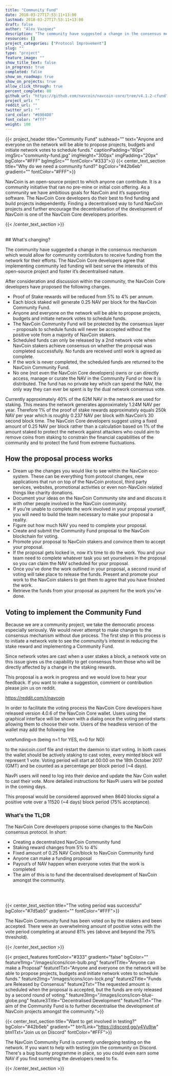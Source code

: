 ```yaml
---
title: "Community Fund"
date: 2018-03-27T17:53:11+13:00
lastmod: 2018-03-27T17:53:11+13:00
draft: false
author: "Alex Vazquez"
description: "The community have suggested a change in the consensus mechanism which would allow for community contributors to receive funding from the network for their efforts."
resources: []
project_categories: ["Protocol Improvement"]
slug: ""
type: "project"
feature_image: ""
show_title_text: false
in_progress: true
completed: false
show_on_roadmap: true
show_on_projects: true
allow_click_through: true
percent_complete: 80
github_url: "https://github.com/navcoin/navcoin-core/tree/v4.1.2-cfund"
project_url: ""
reddit_url: ""
twitter_url: ""
card_color: "#6984D8"
font_color: "#fff"
weight: 100
---
```

{{< project_header
    title="Community Fund"
    subhead=""
    text="Anyone and everyone on the network will be able to propose projects, budgets and initiate network votes to schedule funds."
    captionPadding="80px"
    imgSrc="community-fund.jpg"
    imgHeight="300px"
    imgPadding="20px"
    bgColor="#FFF"
    bgImgSrc=""
    fontColor="#333">}}
{{< center_text_section
    title="Why do we need a community fund?"
    bgColor="#42b6eb"
    gradient=""
    fontColor="#FFF">}}
    <p>NavCoin is an open-source project to which anyone can contribute. It is a community initiative that ran no pre-mine or initial coin offering. As a community we have ambitious goals for NavCoin and it’s supporting software. The NavCoin Core developers do their best to find funding and build projects independently. Finding a decentralised way to fund NavCoin projects and further encourage the decentralisation of the development of NavCoin is one of the NavCoin Core developers priorities.</p>
{{< /center_text_section >}}

<br />
<section class="container">
## What's changing?

The community have suggested a change in the consensus mechanism which would allow for community contributors to receive funding from the network for their efforts. The NavCoin Core developers agree that implementing community led funding will best serve the interests of this open-source project and foster it’s decentralised nature.

After consideration and discussion within the community, the NavCoin Core developers have proposed the following changes.

- Proof of Stake rewards will be reduced from 5% to 4% per annum.
- Each block staked will generate 0.25 NAV per block for the NavCoin Community Fund.
- Anyone and everyone on the network will be able to propose projects, budgets and initiate network votes to schedule funds.
- The NavCoin Community Fund will be protected by the consensus layer – proposals to schedule funds will never be accepted without the positive vote from a majority of NavCoin stakers.
- Scheduled funds can only be released by a 2nd network vote when NavCoin stakers achieve consensus on whether the proposal was completed successfully. No funds are received until work is agreed as complete.
- If the work is never completed, the scheduled funds are returned to the NavCoin Community Fund.
- No one (not even the NavCoin Core developers) owns or can directly access, manage or curate the NAV in the Community Fund or how it is distributed. The fund has no private key which can spend the NAV, the only way they can ever be spent is by the dual network consensus vote.

Currently approximately 40% of the 62M NAV in the network are used for staking. This means the network generates approximately 1.24M NAV per year. Therefore 1% of the proof of stake rewards approximately equals 250k NAV per year which is roughly 0.237 NAV per block with NavCoin’s 30 second block time. The NavCoin Core developers suggest using a fixed amount of 0.25 NAV per block rather than a calculation based on 1% of the amount staked to protect the network against attackers who could aim to remove coins from staking to constrain the financial capabilities of the community and to protect the fund from extreme fluctuations.

## How the proposal process works

- Dream up the changes you would like to see within the NavCoin eco-system. These can be everything from protocol changes, new applications that run on top of the NavCoin protocol, third party services, websites, promotional activities or even non-NavCoin related things like charity donations.
- Document your ideas on the NavCoin Community site and and discuss it with other people involved in the NavCoin community.
- If you’re unable to complete the work involved in your proposal yourself, you will need to build the team necessary to make your proposal a reality.
- Figure out how much NAV you need to complete your proposal.
- Create and submit the Community Fund proposal to the NavCoin blockchain for voting.
- Promote your proposal to NavCoin stakers and convince them to accept your proposal.
- If the proposal gets locked in, now it’s time to do the work. You and your team need to complete whatever task you set yourselves in the proposal so you can claim the NAV scheduled for your proposal.
- Once you’ve done the work outlined in your proposal, a second round of voting will take place to release the funds. Present and promote your work to the NavCoin stakers to get them to agree that you have finished the work.
- Retrieve the funds from your proposal as payment for the work you’ve done.

## Voting to implement the Community Fund

Because we are a community project, we take the democratic process especially seriously. We would never attempt to make changes to the consensus mechanism without due process. The first step in this process is to initiate a network vote to see the community’s interest in reducing the stake reward and implementing a Community Fund.

Since network votes are cast when a user stakes a block, a network vote on this issue gives us the capability to get consensus from those who will be directly affected by a change in the staking rewards.

This proposal is a work in progress and we would love to hear your feedback. If you want to make a suggestion, comment or contribution please join us on reddit.

https://reddit.com/r/navcoin

In order to facilitate the voting process the NavCoin Core developers have released version 4.0.6 of the NavCoin Core wallet. Users using the graphical interface will be shown with a dialog once the voting period starts allowing them to choose their vote. Users of the headless version of the wallet may add the following line

votefunding=n (being n=1 for YES, n=0 for NO)

to the navcoin.conf file and restart the daemon to start voting. In both cases the wallet should be actively staking to cast votes, every minted block will represent 1 vote. Voting period will start at 00:00 on the 18th October 2017 (GMT) and be counted as a percentage per block period (~4 days).

NavPi users will need to log into their device and update the Nav Coin wallet to cast their vote. More detailed instructions for NavPi users will be posted in the coming days.

This proposal would be considered approved when 8640 blocks signal a positive vote over a 11520 (~4 days) block period (75% acceptance).

### What's the TL;DR

The NavCoin Core developers propose some changes to the NavCoin consensus protocol. In short:

- Creating a decentralized NavCoin Community fund
- Staking reward changes from 5% to 4%
- Fixed amount of 0.25 NAV Coin/block to NavCoin Community fund
- Anyone can make a funding proposal
- Payout’s of NAV happen when everyone votes that the work is completed
- The aim of this is to fund the decentralised development of NavCoin amongst the community.

<br /><br />
</section>
{{< center_text_section
    title="The voting period was successful"
    bgColor="#7d5ab5"
    gradient=""
    fontColor="#FFF">}}
    <p>The NavCoin Community fund has been voted on by the stakers and been accepted. There were an overwhelming amount of positive votes with the vote period completing at around 81% yes (above and beyond the 75% threshold). </p>

{{< /center_text_section >}}


{{< project_features
    fontColor="#333"
    gradient="false"
    bgColor=""
    feature1Img="/images/icons/icon-bulb.png"
    feature1Title="Anyone can make a Proposal"
    feature1Txt="Anyone and everyone on the network will be able to propose projects, budgets and initiate network votes to schedule funds."
    feature2Img="/images/icons/icon-lock.png"
    feature2Title="Funds are Released by Consensus"
    feature2Txt="The requested amount is scheduled when the proposal is accepted, but the funds are only released by a second round of voting."
    feature3Img="/images/icons/icon-blue-globe.png"
    feature3Title="Decentralised Development"
    feature3Txt="The aim of the Community Fund is to further decentralise the development of NavCoin projects amongst the community.">}}

{{< center_text_section
    title="Want to get involved in testing?"
    bgColor="#42b6eb"
    gradient=""
    btn1Link="https://discord.gg/y4Vu9jw"
    btn1Txt="Join us on Discord"
    fontColor="#FFF">}}
    <p>The NavCoin Community Fund is currently undergoing testing on the network. If you want to help with testing join the community on Discord. There's a bug bounty programme in place, so you could even earn some NAV if you find something the developers need to fix.</p>
{{< /center_text_section >}}
